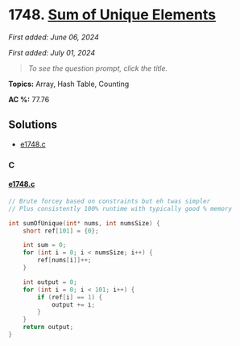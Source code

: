 # 1748. [Sum of Unique Elements](<https://leetcode.com/problems/sum-of-unique-elements>)

*First added: June 06, 2024*

*First added: July 01, 2024*


> *To see the question prompt, click the title.*

**Topics:** Array, Hash Table, Counting

**AC %:** 77.76


## Solutions

- [e1748.c](<../my-submissions/e1748.c>)
### C
#### [e1748.c](<../my-submissions/e1748.c>)
```C
// Brute forcey based on constraints but eh twas simpler
// Plus consistently 100% runtime with typically good % memory

int sumOfUnique(int* nums, int numsSize) {
    short ref[101] = {0};

    int sum = 0;
    for (int i = 0; i < numsSize; i++) {
        ref[nums[i]]++;
    }

    int output = 0;
    for (int i = 0; i < 101; i++) {
        if (ref[i] == 1) {
            output += i;
        }
    }
    return output;
}
```

